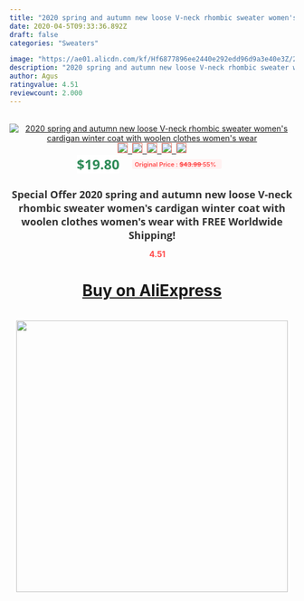 ```yaml
---
title: "2020 spring and autumn new loose V-neck rhombic sweater women's cardigan winter coat with woolen clothes women's wear"
date: 2020-04-5T09:33:36.892Z
draft: false
categories: "Sweaters"

image: "https://ae01.alicdn.com/kf/Hf6877896ee2440e292edd96d9a3e40e3Z/2020-spring-and-autumn-new-loose-V-neck-rhombic-sweater-women-s-cardigan-winter-coat-with.jpg"
description: "2020 spring and autumn new loose V-neck rhombic sweater women's cardigan winter coat with woolen clothes women's wear"
author: Agus
ratingvalue: 4.51
reviewcount: 2.000
---
```

<br>
<div style="text-align: center;">
<a href="https://s.click.aliexpress.com/e/_ASfgk5" target="_blank" rel="nofollow noopener noreferrer"><img alt="2020 spring and autumn new loose V-neck rhombic sweater women's cardigan winter coat with woolen clothes women's wear" class="magnifier-image" src="https://ae01.alicdn.com/kf/Hf6877896ee2440e292edd96d9a3e40e3Z/2020-spring-and-autumn-new-loose-V-neck-rhombic-sweater-women-s-cardigan-winter-coat-with.jpg_640x640.jpg">
<br>
<img style="border:1px solid salmon" src="https://ae01.alicdn.com/kf/Hf6877896ee2440e292edd96d9a3e40e3Z/2020-spring-and-autumn-new-loose-V-neck-rhombic-sweater-women-s-cardigan-winter-coat-with.jpg_120x120.jpg">&nbsp;&nbsp;<img style="border:1px solid salmon" src="https://ae01.alicdn.com/kf/Hbd0a53f4c6a3485890b929088cc0d55dy/2020-spring-and-autumn-new-loose-V-neck-rhombic-sweater-women-s-cardigan-winter-coat-with.jpg_120x120.jpg">&nbsp;&nbsp;<img style="border:1px solid salmon" src="https://ae01.alicdn.com/kf/H24e1731069094efca69e40c89bed34acj/2020-spring-and-autumn-new-loose-V-neck-rhombic-sweater-women-s-cardigan-winter-coat-with.jpg_120x120.jpg">&nbsp;&nbsp;<img style="border:1px solid salmon" src="_120x120.jpg">&nbsp;&nbsp;<img style="border:1px solid salmon" src="https://ae01.alicdn.com/kf/Hbdad52af16274941938db0a35774a713m/2020-spring-and-autumn-new-loose-V-neck-rhombic-sweater-women-s-cardigan-winter-coat-with.jpg_120x120.jpg"></a></div><br0>
<div style="text-align: center;"><span style="background-color: white; border: 0px; box-sizing: border-box; color: seagreen; display: inline-block; font-family: &quot;open sans&quot; , &quot;arial&quot; , &quot;helvetica&quot; , sans-serif , &quot;heiti&quot;; font-size: 24px; font-stretch: inherit; font-weight: 700; line-height: inherit; margin: 0px 10px 0px 0px; padding: 0px; vertical-align: middle;">$19.80 </span>
<span style="background: rgb(255 , 241 , 241); border-radius: 3px; border: 0px; box-sizing: border-box; color: #ff4747; display: inline-block; font-family: inherit; font-size: 12px; font-stretch: inherit; font-style: inherit; font-variant: inherit; font-weight: 600; line-height: inherit; margin: 0px; padding: 2px 5px; transform: scale(0.9); vertical-align: middle;">Original Price : <b style="text-decoration: line-through;">$43.99 </b> 55%&nbsp;&nbsp;</span></div>
<h1 style="color: #333333; display: inline-block; font-family: &quot;open sans&quot; , &quot;arial&quot; , &quot;helvetica&quot; , sans-serif , &quot;heiti&quot;; font-size: 18px; font-stretch: inherit; font-weight: 700; text-align: center;">Special Offer 2020 spring and autumn new loose V-neck rhombic sweater women's cardigan winter coat with woolen clothes women's wear with FREE Worldwide Shipping!</h1>
<div style="color: #ff4747; text-align: center;">
<img src="https://4.bp.blogspot.com/-M0ZcTcb-5uY/XleCXlxnR4I/AAAAAAAAAEc/OrjgMkXV1oMQFaCRZj5HQwOCBcu3w1FegCPcBGAYYCw/s1600/star.png" style="height: 15px;">&nbsp;<b>4.51</b></div>
<div class="button_cont" align="center"><a class="buynow_a" href="https://s.click.aliexpress.com/e/_ASfgk5" target="_blank" rel="nofollow noopener noreferrer"><H1>Buy on AliExpress</H1></a></div><br>
<div class="separator" style="clear: both; text-align: center;">
<img src="https://lh3.googleusercontent.com/-pTy5HemUv9M/XlePHvY0dAI/AAAAAAAAAE4/0nX5iRUoIWY8eMW9Dpxeirr157OZliDIgCLcBGAsYHQ/s1600/badge.gif" width="480">
</div>
